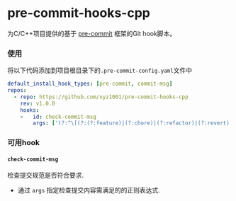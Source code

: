 pre-commit-hooks-cpp
================

为C/C++项目提供的基于 [pre-commit](https://pre-commit.com/) 框架的Git hook脚本。

### 使用

将以下代码添加到项目根目录下的`.pre-commit-config.yaml`文件中

```yaml
default_install_hook_types: [pre-commit, commit-msg]
repos:
  - repo: https://github.com/xyz1001/pre-commit-hooks-cpp
    rev: v1.0.0
    hooks:
    -   id: check-commit-msg
        args: ['(?:^\[(?:(?:feature)|(?:chore)|(?:refactor)|(?:revert)|(?:test)|(?:doc)|(?:style))\]\[\d+\.\d+\.\d+\](?:\[[A-Z]+\-\d+\])? .+(?:\n^why: .*)?(?:\n^how: .*)?(?:\n^influence: .*)?$)|(?:^\[bugfix\]\[\d+\.\d+\.\d+\](?:\[[A-Z]+\-\d+\])? .+\n^why: .+\n^how: .+\n^influence: .+$)']
```

### 可用hook

#### `check-commit-msg`
检查提交规范是否符合要求.
  - 通过 `args` 指定检查提交内容需满足的的正则表达式.
